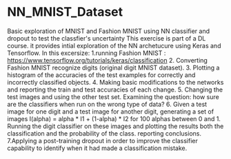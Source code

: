 # NN_MNIST_Dataset
Basic exploration of MNIST and Fashion MNIST using NN classifier and dropout to test the classfier's uncertainty
This exercise is part of a DL course. it provides intial exploration of the NN archetucure using Keras and Tensorflow.
In this excersize:
1.running Fashion MNIST : https://www.tensorflow.org/tutorials/keras/classification 
2. Converting Fashion MNIST recognize digits (original digit MNIST dataset).
3. Plotting a histogram of the accuracies of the test examples for correctly and incorrectly classified objects.
4. Making basic modifications to the networks and reporting the train and test accuracies of each change.
5. Changing the test images and using the other test set. Examining the question: how sure are the classifiers when run on the wrong type of data? 
6. Given a test image for one digit and a test image for another digit, generating a set of images
I(alpha) = alpha * I1 + (1-alpha) * I2 for 100 alphas between 0 and 1. Running the digit classifier on these images and plotting 
the results both the classification and the probability of the class. reporting conclusions.
7.Applying a post-training dropout in order to improve the classifier capability to identify when it had made a classification mistake.
